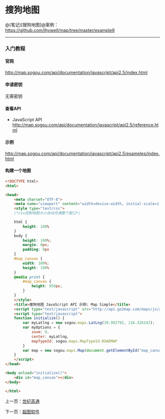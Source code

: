 搜狗地图
====================

@(笔记)[搜狗地图]@案例：https://github.com/lhywell/map/tree/master/example9

-------------------

### 入门教程

#### 官网
http://map.sogou.com/api/documentation/javascript/api2.5/index.html

#### 申请密钥
无需密钥

#### 查看API
- JavaScript API
http://map.sogou.com/api/documentation/javascript/api2.5/reference.html

#### 示例
http://map.sogou.com/api/documentation/javascript/api2.5/examples/index.html

#### 构建一个地图

```html
<!DOCTYPE html>
<html>

<head>
    <meta charset="UTF-8">
    <meta name="viewport" content="width=device-width, initial-scale=1.0, user-scalable=no" />
    <style type="text/css">
    /*css控制地图大小自动充满整个窗口*/

    html {
        height: 100%
    }
    body {
        height: 100%;
        margin: 0px;
        padding: 0px
    }
    #map_canvas {
        width: 100%;
        height: 100%
    }
    @media print {
        #map_canvas {
            height: 950px;
        }
    }
    </style>
    <title>搜狗地图 JavaScript API 示例: Map Simple</title>
    <script type="text/javascript" src="http://api.go2map.com/maps/js/api_v2.5.1.js"></script>
    <script type="text/javascript">
    function initialize() {
        var myLatlng = new sogou.maps.LatLng(39.992792, 116.326142);
        var myOptions = {
            zoom: 9,
            center: myLatlng,
            mapTypeId: sogou.maps.MapTypeId.ROADMAP
        }
        var map = new sogou.maps.Map(document.getElementById("map_canvas"), myOptions);
    }
    </script>
</head>

<body onload="initialize()">
    <div id="map_canvas"></div>
</body>

</html>
```

上一页：[世纪高通](https://github.com/lhywell/map/blob/master/1.5README.md)

下一页：[超图软件](https://github.com/lhywell/map/blob/master/1.7README.md)